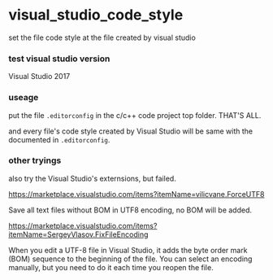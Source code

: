 # visual_studio_code_style
set the file code style at the file created by visual studio


### test visual studio version
Visual Studio 2017


### useage

put the file `.editorconfig` in the c/c++ code project top folder. THAT'S ALL. 

and every file's code style created by Visual Studio will be same with the documented in `.editorconfig`.

### other tryings

also try the Visual Studio's externsions, but failed.

https://marketplace.visualstudio.com/items?itemName=vilicvane.ForceUTF8

Save all text files without BOM in UTF8 encoding, no BOM will be added.


https://marketplace.visualstudio.com/items?itemName=SergeyVlasov.FixFileEncoding

When you edit a UTF-8 file in Visual Studio, it adds the byte order mark (BOM) sequence to the beginning of the file. You can select an encoding manually, but you need to do it each time you reopen the file.

